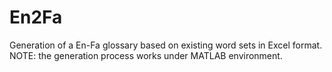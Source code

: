 # En2Fa
Generation of a En-Fa glossary based on existing word sets in Excel format. 
NOTE: the generation process works under MATLAB environment.

